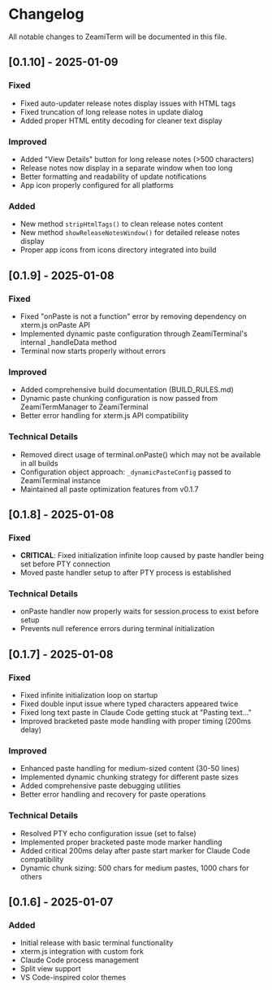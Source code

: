 # Changelog

All notable changes to ZeamiTerm will be documented in this file.

## [0.1.10] - 2025-01-09

### Fixed
- Fixed auto-updater release notes display issues with HTML tags
- Fixed truncation of long release notes in update dialog
- Added proper HTML entity decoding for cleaner text display

### Improved
- Added "View Details" button for long release notes (>500 characters)
- Release notes now display in a separate window when too long
- Better formatting and readability of update notifications
- App icon properly configured for all platforms

### Added
- New method `stripHtmlTags()` to clean release notes content
- New method `showReleaseNotesWindow()` for detailed release notes display
- Proper app icons from icons directory integrated into build

## [0.1.9] - 2025-01-08

### Fixed
- Fixed "onPaste is not a function" error by removing dependency on xterm.js onPaste API
- Implemented dynamic paste configuration through ZeamiTerminal's internal _handleData method
- Terminal now starts properly without errors

### Improved
- Added comprehensive build documentation (BUILD_RULES.md)
- Dynamic paste chunking configuration is now passed from ZeamiTermManager to ZeamiTerminal
- Better error handling for xterm.js API compatibility

### Technical Details
- Removed direct usage of terminal.onPaste() which may not be available in all builds
- Configuration object approach: `_dynamicPasteConfig` passed to ZeamiTerminal instance
- Maintained all paste optimization features from v0.1.7

## [0.1.8] - 2025-01-08

### Fixed
- **CRITICAL**: Fixed initialization infinite loop caused by paste handler being set before PTY connection
- Moved paste handler setup to after PTY process is established

### Technical Details
- onPaste handler now properly waits for session.process to exist before setup
- Prevents null reference errors during terminal initialization

## [0.1.7] - 2025-01-08

### Fixed
- Fixed infinite initialization loop on startup
- Fixed double input issue where typed characters appeared twice
- Fixed long text paste in Claude Code getting stuck at "Pasting text..."
- Improved bracketed paste mode handling with proper timing (200ms delay)

### Improved
- Enhanced paste handling for medium-sized content (30-50 lines)
- Implemented dynamic chunking strategy for different paste sizes
- Added comprehensive paste debugging utilities
- Better error handling and recovery for paste operations

### Technical Details
- Resolved PTY echo configuration issue (set to false)
- Implemented proper bracketed paste mode marker handling
- Added critical 200ms delay after paste start marker for Claude Code compatibility
- Dynamic chunk sizing: 500 chars for medium pastes, 1000 chars for others

## [0.1.6] - 2025-01-07

### Added
- Initial release with basic terminal functionality
- xterm.js integration with custom fork
- Claude Code process management
- Split view support
- VS Code-inspired color themes